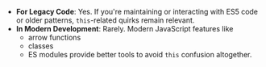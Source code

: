 - **For Legacy Code**: Yes. If you're maintaining or interacting with ES5 code or older patterns, `this`-related quirks remain relevant.
- **In Modern Development**: Rarely. Modern JavaScript features like 
	- arrow functions 
	- classes
	- ES modules provide better tools to avoid `this` confusion altogether.

